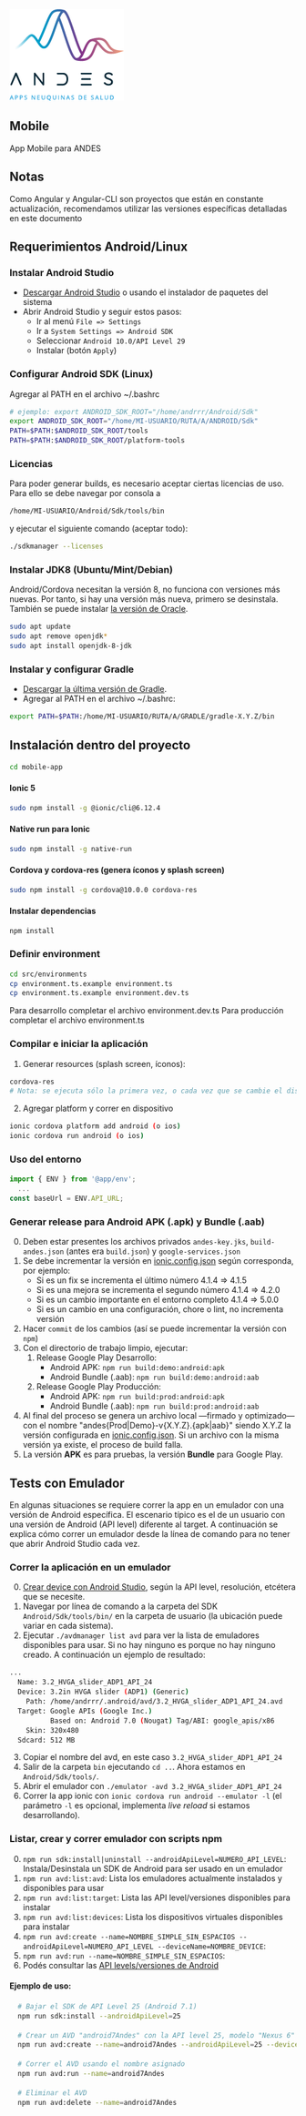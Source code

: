 ![ANDES](https://github.com/andes/andes.github.io/raw/master/images/logo.png)

## Mobile

App Mobile para ANDES

## Notas

Como Angular y Angular-CLI son proyectos que están en constante actualización, recomendamos utilizar las versiones específicas detalladas en este documento

## Requerimientos Android/Linux
### Instalar Android Studio
- [Descargar Android Studio](https://developer.android.com/studio/) o usando el instalador de paquetes del sistema
- Abrir Android Studio y seguir estos pasos:
    * Ir al menú `File => Settings`
    * Ir a `System Settings => Android SDK`
    * Seleccionar `Android 10.0/API Level 29`
    * Instalar (botón `Apply`)
### Configurar Android SDK (Linux)
Agregar al PATH en el archivo ~/.bashrc
```bash
# ejemplo: export ANDROID_SDK_ROOT="/home/andrrr/Android/Sdk"
export ANDROID_SDK_ROOT="/home/MI-USUARIO/RUTA/A/ANDROID/Sdk"
PATH=$PATH:$ANDROID_SDK_ROOT/tools 
PATH=$PATH:$ANDROID_SDK_ROOT/platform-tools
```
### Licencias
Para poder generar builds, es necesario aceptar ciertas licencias de uso. Para ello se debe navegar por consola a 

```bash
/home/MI-USUARIO/Android/Sdk/tools/bin
``` 
y ejecutar el siguiente comando (aceptar todo):

```bash
./sdkmanager --licenses
```

### Instalar JDK8 (Ubuntu/Mint/Debian)
Android/Cordova necesitan la versión 8, no funciona con versiones más nuevas. Por tanto, si hay una versión más nueva, primero se desinstala. 
También se puede instalar [la versión de Oracle](https://www.oracle.com/ar/java/technologies/javase/javase-jdk8-downloads.html).
```bash
sudo apt update
sudo apt remove openjdk*
sudo apt install openjdk-8-jdk
```

### Instalar y configurar Gradle
- [Descargar la última versión de Gradle](https://gradle.org/releases/).
- Agregar al PATH en el archivo ~/.bashrc:
```bash
export PATH=$PATH:/home/MI-USUARIO/RUTA/A/GRADLE/gradle-X.Y.Z/bin
```

## Instalación dentro del proyecto
```bash
cd mobile-app
```


#### Ionic 5

```bash
sudo npm install -g @ionic/cli@6.12.4
```

#### Native run para Ionic
```bash
sudo npm install -g native-run
```

#### Cordova y cordova-res (genera íconos y splash screen)
```bash
sudo npm install -g cordova@10.0.0 cordova-res
```

#### Instalar dependencias
```
npm install
```

### Definir environment

```bash
cd src/environments
cp environment.ts.example environment.ts
cp environment.ts.example environment.dev.ts
```
Para desarrollo completar el archivo environment.dev.ts
Para producción completar el archivo environment.ts

### Compilar e iniciar la aplicación

1. Generar resources (splash screen, íconos):
```bash
cordova-res
# Nota: se ejecuta sólo la primera vez, o cada vez que se cambie el diseño de íconos o splash screen
```

2. Agregar platform y correr en dispositivo
```bash
ionic cordova platform add android (o ios)
ionic cordova run android (o ios) 
```

### Uso del entorno

```typescript
import { ENV } from '@app/env';
  ...
const baseUrl = ENV.API_URL;  
```

### Generar release para **Android** APK (.apk) y Bundle (.aab)

0. Deben estar presentes los archivos privados `andes-key.jks`, `build-andes.json` (antes era `build.json`) y `google-services.json`
1. Se debe incrementar la versión en [ionic.config.json](ionic.config.json) según corresponda, por ejemplo:
    - Si es un fix se incrementa el último número 4.1.4 => 4.1.5
    - Si es una mejora se incrementa el segundo número 4.1.4 => 4.2.0
    - Si es un cambio importante en el entorno completo 4.1.4 => 5.0.0
    - Si es un cambio en una configuración, chore o lint, no incrementa versión
2. Hacer `commit` de los cambios (así se puede incrementar la versión con `npm`)
3. Con el directorio de trabajo limpio, ejecutar:
    1. Release Google Play Desarrollo:
        - Android APK: `npm run build:demo:android:apk`
        - Android Bundle (.aab): `npm run build:demo:android:aab`
    2. Release Google Play Producción:
        - Android APK: `npm run build:prod:android:apk`
        - Android Bundle (.aab): `npm run build:prod:android:aab`
4. Al final del proceso se genera un archivo local —firmado y optimizado— con el nombre "andes{Prod|Demo}-v{X.Y.Z}.{apk|aab}" siendo X.Y.Z la versión configurada en [ionic.config.json](ionic.config.json). Si un archivo con la misma versión ya existe, el proceso de build falla.
5. La versión **APK** es para pruebas, la versión **Bundle** para Google Play.

## Tests con Emulador
En algunas situaciones se requiere correr la app en un emulador con una versión de Android específica. El escenario típico es el de un usuario con una versión de Android (API level) diferente al target.
A continuación se explica cómo correr un emulador desde la línea de comando para no tener que abrir Android Studio cada vez.

### Correr la aplicación en un emulador
0. [Crear device con Android Studio](https://developer.android.com/studio/run/managing-avds), según la API level, resolución, etcétera que se necesite.
1. Navegar por línea de comando a la carpeta del SDK `Android/Sdk/tools/bin/` en la carpeta de usuario (la ubicación puede variar en cada sistema).
2. Ejecutar `./avdmanager list avd` para ver la lista de emuladores disponibles para usar. Si no hay ninguno es porque no hay ninguno creado. A continuación un ejemplo de resultado:
```bash
...
  Name: 3.2_HVGA_slider_ADP1_API_24
  Device: 3.2in HVGA slider (ADP1) (Generic)
    Path: /home/andrrr/.android/avd/3.2_HVGA_slider_ADP1_API_24.avd
  Target: Google APIs (Google Inc.)
          Based on: Android 7.0 (Nougat) Tag/ABI: google_apis/x86
    Skin: 320x480
  Sdcard: 512 MB
```
3. Copiar el nombre del avd, en este caso `3.2_HVGA_slider_ADP1_API_24` 
4. Salir de la carpeta `bin` ejecutando `cd ..`. Ahora estamos en `Android/Sdk/tools/`.
5. Abrir el emulador con `./emulator -avd 3.2_HVGA_slider_ADP1_API_24`
6. Correr la app ionic con `ionic cordova run android --emulator -l` (el parámetro `-l` es opcional, implementa _live reload_ si estamos desarrollando).

### Listar, crear y correr emulador con scripts npm
0. `npm run sdk:install|uninstall --androidApiLevel=NUMERO_API_LEVEL`: Instala/Desinstala un SDK de Android para ser usado en un emulador
1. `npm run avd:list:avd`: Lista los emuladores actualmente instalados y disponibles para usar
2. `npm run avd:list:target`: Lista las API level/versiones disponibles para instalar
3. `npm run avd:list:devices`: Lista los dispositivos virtuales disponibles para instalar
4. `npm run avd:create --name=NOMBRE_SIMPLE_SIN_ESPACIOS --androidApiLevel=NUMERO_API_LEVEL --deviceName=NOMBRE_DEVICE`:
5. `npm run avd:run --name=NOMBRE_SIMPLE_SIN_ESPACIOS`:
6. Podés consultar las [API levels/versiones de Android](https://developer.android.com/studio/releases/platforms)

#### Ejemplo de uso:
```bash
  # Bajar el SDK de API Level 25 (Android 7.1)
  npm run sdk:install --androidApiLevel=25

  # Crear un AVD "android7Andes" con la API level 25, modelo "Nexus 6"
  npm run avd:create --name=android7Andes --androidApiLevel=25 --deviceName="Nexus 6"

  # Correr el AVD usando el nombre asignado
  npm run avd:run --name=android7Andes

  # Eliminar el AVD
  npm run avd:delete --name=android7Andes
```